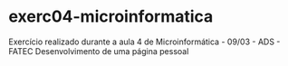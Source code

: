 # exerc04-microinformatica
Exercício realizado durante a aula 4 de Microinformática - 09/03 - ADS - FATEC
Desenvolvimento de uma página pessoal
